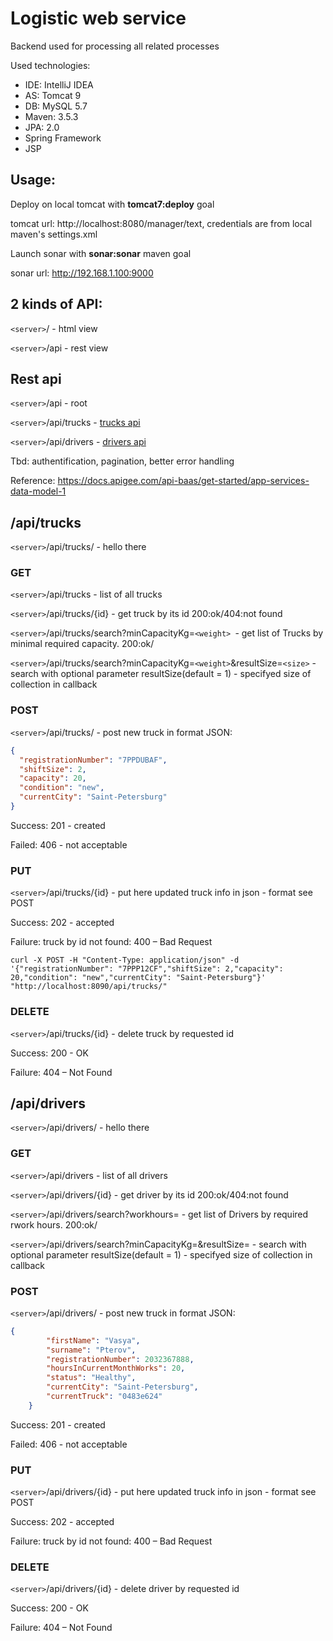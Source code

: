 # Logistic web service

Backend used for processing all related processes

Used technologies:

- IDE: IntelliJ IDEA
- AS: Tomcat 9
- DB: MySQL 5.7
- Maven: 3.5.3
- JPA: 2.0
- Spring Framework
- JSP

## Usage:
Deploy on local tomcat with __tomcat7:deploy__ goal

tomcat url: http://localhost:8080/manager/text, credentials are from local maven's settings.xml

Launch sonar with __sonar:sonar__ maven goal

sonar url: http://192.168.1.100:9000

## 2 kinds of API:

`<server>`/ - html view

`<server>`/api - rest view







## Rest api

`<server>`/api - root

`<server>`/api/trucks - [trucks api](#-apitrucks)

`<server>`/api/drivers - [drivers api](#-apidrivers)

Tbd: authentification, pagination, better error handling

Reference: https://docs.apigee.com/api-baas/get-started/app-services-data-model-1



## <a id="htrucks"></a> /api/trucks

`<server>`/api/trucks/ - hello there

### GET

`<server>`/api/trucks - list of all trucks

`<server>`/api/trucks/{id} - get truck by its id 200:ok/404:not found

`<server>`/api/trucks/search?minCapacityKg=`<weight> `- get list of Trucks by minimal required capacity. 200:ok/

`<server>`/api/trucks/search?minCapacityKg=`<weight>`&resultSize=`<size>` - search with optional parameter resultSize(default = 1) - specifyed size of collection in callback



### POST 

`<server>`/api/trucks/ - post new truck in format JSON:

```json
{
  "registrationNumber": "7PPDUBAF",
  "shiftSize": 2,
  "capacity": 20,
  "condition": "new",
  "currentCity": "Saint-Petersburg"
}
```

Success: 201 - created

Failed: 406 - not acceptable



### PUT

`<server>`/api/trucks/{id} - put here updated truck info in json - format see POST

Success: 202 - accepted

Failure: truck by id not found: 400 – Bad Request



```Curl
curl -X POST -H "Content-Type: application/json" -d '{"registrationNumber": "7PPP12CF","shiftSize": 2,"capacity": 20,"condition": "new","currentCity": "Saint-Petersburg"}' "http://localhost:8090/api/trucks/" 
```




### DELETE

`<server>`/api/trucks/{id} - delete truck by requested id

Success: 200 - OK

Failure: 404 – Not Found



## <a id="hdrivers"></a>/api/drivers

`<server>`/api/drivers/ - hello there

### GET

`<server>`/api/drivers - list of all drivers

`<server>`/api/drivers/{id} - get driver by its id 200:ok/404:not found

`<server>`/api/drivers/search?workhours=<weight> - get list of Drivers by required rwork hours. 200:ok/

`<server>`/api/drivers/search?minCapacityKg=<weight>&resultSize=<size> - search with optional parameter resultSize(default = 1) - specifyed size of collection in callback



### POST

`<server>`/api/drivers/ - post new truck in format JSON:

```json
{
        "firstName": "Vasya",
        "surname": "Pterov",
        "registrationNumber": 2032367888,
        "hoursInCurrentMonthWorks": 20,
        "status": "Healthy",
        "currentCity": "Saint-Petersburg",
        "currentTruck": "0483e624"
    }
```

Success: 201 - created

Failed: 406 - not acceptable



### PUT

`<server>`/api/drivers/{id} - put here updated truck info in json - format see POST

Success: 202 - accepted

Failure: truck by id not found: 400 – Bad Request



### DELETE

`<server>`/api/drivers/{id} - delete driver by requested id

Success: 200 - OK

Failure: 404 – Not Found






